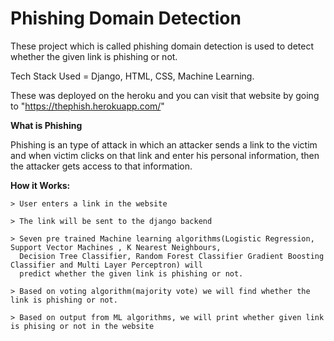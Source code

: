 # Phishing Domain Detection


These project which is called phishing domain detection is used to detect whether the given link is phishing or not. 

Tech Stack Used = Django, HTML, CSS, Machine Learning.

These was deployed on the heroku and you can visit that website by going to "https://thephish.herokuapp.com/"

**What is Phishing** 

Phishing is an type of attack in which an attacker sends a link to the victim and when victim clicks on that link and enter his personal information, 
then the attacker gets access to that information. 

**How it Works:** 
```
> User enters a link in the website

> The link will be sent to the django backend

> Seven pre trained Machine learning algorithms(Logistic Regression, Support Vector Machines , K Nearest Neighbours,
  Decision Tree Classifier, Random Forest Classifier Gradient Boosting Classifier and Multi Layer Perceptron) will 
  predict whether the given link is phishing or not.
  
> Based on voting algorithm(majority vote) we will find whether the link is phishing or not.   

> Based on output from ML algorithms, we will print whether given link is phising or not in the website

```
